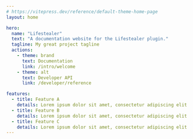```yaml
---
# https://vitepress.dev/reference/default-theme-home-page
layout: home

hero:
  name: "Lifestealer"
  text: "A documentation website for the Lifestealer plugin."
  tagline: My great project tagline
  actions:
    - theme: brand
      text: Documentation
      link: /intro/welcome
    - theme: alt
      text: Developer API
      link: /developer/reference

features:
  - title: Feature A
    details: Lorem ipsum dolor sit amet, consectetur adipiscing elit
  - title: Feature B
    details: Lorem ipsum dolor sit amet, consectetur adipiscing elit
  - title: Feature C
    details: Lorem ipsum dolor sit amet, consectetur adipiscing elit
---
```


